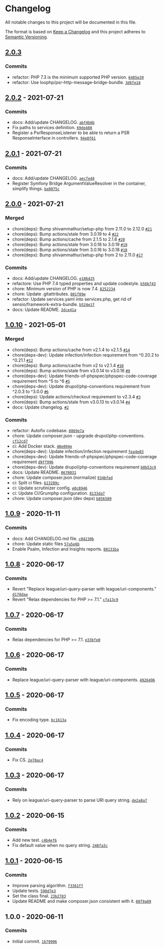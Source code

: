 # Changelog

All notable changes to this project will be documented in this file.

The format is based on [Keep a Changelog](https://keepachangelog.com/en/1.0.0/)
and this project adheres to [Semantic Versioning](https://semver.org/spec/v2.0.0.html).

## [2.0.3](https://github.com/loophp/unaltered-psr-http-message-bridge-bundle/compare/2.0.2...2.0.3)

### Commits

- refactor: PHP 7.3 is the minimum supported PHP version. [`6485e39`](https://github.com/loophp/unaltered-psr-http-message-bridge-bundle/commit/6485e39f79b39f8ec1b5f2ecafc1b3ff9c212cf2)
- refactor: Use loophp/psr-http-message-bridge-bundle. [`3d6fe24`](https://github.com/loophp/unaltered-psr-http-message-bridge-bundle/commit/3d6fe2457cb38c89fbd82272719727c4ec239c1f)

## [2.0.2](https://github.com/loophp/unaltered-psr-http-message-bridge-bundle/compare/2.0.1...2.0.2) - 2021-07-21

### Commits

- docs: Add/update CHANGELOG. [`abf4b6b`](https://github.com/loophp/unaltered-psr-http-message-bridge-bundle/commit/abf4b6b259188e38767d6d32d4f97eb70d1a3751)
- Fix paths to services definition. [`69de408`](https://github.com/loophp/unaltered-psr-http-message-bridge-bundle/commit/69de40877df9617b13ceef0039e14514bfe6572a)
- Register a PsrResponseListener to be able to return a PSR ResponseInterface in controllers. [`94e0f61`](https://github.com/loophp/unaltered-psr-http-message-bridge-bundle/commit/94e0f61f409dedc4b5a44d9f66e13ebf4d09168c)

## [2.0.1](https://github.com/loophp/unaltered-psr-http-message-bridge-bundle/compare/2.0.0...2.0.1) - 2021-07-21

### Commits

- docs: Add/update CHANGELOG. [`aecfed4`](https://github.com/loophp/unaltered-psr-http-message-bridge-bundle/commit/aecfed4c65098199adfb6c7d8835743f776293d9)
- Register Symfony Bridge ArgumentValueResolver in the container, simplify things. [`ba9875c`](https://github.com/loophp/unaltered-psr-http-message-bridge-bundle/commit/ba9875ce252a8dfe9c463fdcef2bf53b660e6de1)

## [2.0.0](https://github.com/loophp/unaltered-psr-http-message-bridge-bundle/compare/1.0.10...2.0.0) - 2021-07-21

### Merged

- chore(deps): Bump shivammathur/setup-php from 2.11.0 to 2.12.0 [`#21`](https://github.com/loophp/unaltered-psr-http-message-bridge-bundle/pull/21)
- chore(deps): Bump actions/stale from 3.0.19 to 4 [`#22`](https://github.com/loophp/unaltered-psr-http-message-bridge-bundle/pull/22)
- chore(deps): Bump actions/cache from 2.1.5 to 2.1.6 [`#20`](https://github.com/loophp/unaltered-psr-http-message-bridge-bundle/pull/20)
- chore(deps): Bump actions/stale from 3.0.18 to 3.0.19 [`#19`](https://github.com/loophp/unaltered-psr-http-message-bridge-bundle/pull/19)
- chore(deps): Bump actions/stale from 3.0.16 to 3.0.18 [`#18`](https://github.com/loophp/unaltered-psr-http-message-bridge-bundle/pull/18)
- chore(deps): Bump shivammathur/setup-php from 2 to 2.11.0 [`#17`](https://github.com/loophp/unaltered-psr-http-message-bridge-bundle/pull/17)

### Commits

- docs: Add/update CHANGELOG. [`e186425`](https://github.com/loophp/unaltered-psr-http-message-bridge-bundle/commit/e1864254ffe378f9db206979b4148a06574a8084)
- refactore: Use PHP 7.4 typed properties and update codestyle. [`b56b743`](https://github.com/loophp/unaltered-psr-http-message-bridge-bundle/commit/b56b743fa800c359f97a53215936c56a76f8455e)
- chore: Minimum version of PHP is now 7.4. [`8252234`](https://github.com/loophp/unaltered-psr-http-message-bridge-bundle/commit/8252234aa4355016546d712142b9f1a035fd15cf)
- chore: Update .gitattributes. [`801f89e`](https://github.com/loophp/unaltered-psr-http-message-bridge-bundle/commit/801f89e5825a6305a66c1c88857b38f89bc25ab9)
- refactor: Update services.yaml into services.php, get rid of sensio/framework-extra-bundle. [`b524e1f`](https://github.com/loophp/unaltered-psr-http-message-bridge-bundle/commit/b524e1fc3afe680c0ad535e33997a8019d39ba6a)
- docs: Update README. [`3dce41a`](https://github.com/loophp/unaltered-psr-http-message-bridge-bundle/commit/3dce41aad333be1ee07afd3cdbf83b2992707f0f)

## [1.0.10](https://github.com/loophp/unaltered-psr-http-message-bridge-bundle/compare/1.0.9...1.0.10) - 2021-05-01

### Merged

- chore(deps): Bump actions/cache from v2.1.4 to v2.1.5 [`#14`](https://github.com/loophp/unaltered-psr-http-message-bridge-bundle/pull/14)
- chore(deps-dev): Update infection/infection requirement from ^0.20.2 to ^0.21.1 [`#12`](https://github.com/loophp/unaltered-psr-http-message-bridge-bundle/pull/12)
- chore(deps): Bump actions/cache from v2 to v2.1.4 [`#10`](https://github.com/loophp/unaltered-psr-http-message-bridge-bundle/pull/10)
- chore(deps): Bump actions/stale from v3.0.14 to v3.0.16 [`#9`](https://github.com/loophp/unaltered-psr-http-message-bridge-bundle/pull/9)
- chore(deps-dev): Update friends-of-phpspec/phpspec-code-coverage requirement from ^5 to ^6 [`#5`](https://github.com/loophp/unaltered-psr-http-message-bridge-bundle/pull/5)
- chore(deps-dev): Update drupol/php-conventions requirement from ^2.0.3 to ^3.0.0 [`#6`](https://github.com/loophp/unaltered-psr-http-message-bridge-bundle/pull/6)
- chore(deps): Update actions/checkout requirement to v2.3.4 [`#3`](https://github.com/loophp/unaltered-psr-http-message-bridge-bundle/pull/3)
- chore(deps): Bump actions/stale from v3.0.13 to v3.0.14 [`#4`](https://github.com/loophp/unaltered-psr-http-message-bridge-bundle/pull/4)
- docs: Update changelog. [`#2`](https://github.com/loophp/unaltered-psr-http-message-bridge-bundle/pull/2)

### Commits

- refactor: Autofix codebase. [`8869e7a`](https://github.com/loophp/unaltered-psr-http-message-bridge-bundle/commit/8869e7af7099be4a7c7a9345685c8dcf0dbfc6c4)
- chore: Update composer.json - upgrade drupol/php-conventions. [`cf12cd7`](https://github.com/loophp/unaltered-psr-http-message-bridge-bundle/commit/cf12cd70b88b8918ef8a33642b5b733ea44f0d4d)
- ci: Add Docker stack. [`48e094e`](https://github.com/loophp/unaltered-psr-http-message-bridge-bundle/commit/48e094e5b7cb62cedc9cc253be92f286ee568f40)
- chore(deps-dev): Update infection/infection requirement [`fea4e03`](https://github.com/loophp/unaltered-psr-http-message-bridge-bundle/commit/fea4e034d44175b24b50e4ba15e1a8de250d7795)
- chore(deps-dev): Update friends-of-phpspec/phpspec-code-coverage requirement [`d9ff996`](https://github.com/loophp/unaltered-psr-http-message-bridge-bundle/commit/d9ff9968fc7f1169af9e753742f7514f15785e48)
- chore(deps-dev): Update drupol/php-conventions requirement [`b0b53c9`](https://github.com/loophp/unaltered-psr-http-message-bridge-bundle/commit/b0b53c9ab52f0e7187f61b056541c11020fb34c8)
- docs: Update README. [`0678031`](https://github.com/loophp/unaltered-psr-http-message-bridge-bundle/commit/06780313f26abbcc6928c3f3607fbe1462cac322)
- chore: Update composer.json (normalize) [`934bfed`](https://github.com/loophp/unaltered-psr-http-message-bridge-bundle/commit/934bfed0d92effe6618aa2c39b096fd4cb583a2b)
- ci: Split ci files. [`623289c`](https://github.com/loophp/unaltered-psr-http-message-bridge-bundle/commit/623289cafa7fe9d953e79393ae659d903777cadb)
- ci: Update scrutinizer config. [`e0c8946`](https://github.com/loophp/unaltered-psr-http-message-bridge-bundle/commit/e0c8946cd9bc3516a73488a3526ce439c14d25b6)
- ci: Update CI/Grumphp configuration. [`8133da7`](https://github.com/loophp/unaltered-psr-http-message-bridge-bundle/commit/8133da70823e8d6d446dd07a431872af982a8d98)
- chore: Update composer.json (dev deps) [`b856509`](https://github.com/loophp/unaltered-psr-http-message-bridge-bundle/commit/b856509ff1ed5c27ef57bbd401fce6fe6aa62a54)

## [1.0.9](https://github.com/loophp/unaltered-psr-http-message-bridge-bundle/compare/1.0.8...1.0.9) - 2020-11-11

### Commits

- docs: Add CHANGELOG.md file. [`c04230b`](https://github.com/loophp/unaltered-psr-http-message-bridge-bundle/commit/c04230b2d3b9d9f5a463dd1ffc8359d0afccb397)
- chore: Update static files [`57a5e6b`](https://github.com/loophp/unaltered-psr-http-message-bridge-bundle/commit/57a5e6b26e3e6a7f104211e7a95fbf2fefc5cd8b)
- Enable Psalm, Infection and Insights reports. [`08131ba`](https://github.com/loophp/unaltered-psr-http-message-bridge-bundle/commit/08131ba237aaeafde9c21d5309edcc04bc167d16)

## [1.0.8](https://github.com/loophp/unaltered-psr-http-message-bridge-bundle/compare/1.0.7...1.0.8) - 2020-06-17

### Commits

- Revert "Replace league/uri-query-parser with league/uri-components." [`d178daa`](https://github.com/loophp/unaltered-psr-http-message-bridge-bundle/commit/d178daae4d9fc494da86ade5ef7e205100285d87)
- Revert "Relax dependencies for PHP &gt;= 7.1." [`cfa13c9`](https://github.com/loophp/unaltered-psr-http-message-bridge-bundle/commit/cfa13c9c2ac13a24b5d1e1efcfdde1a8a153a6b2)

## [1.0.7](https://github.com/loophp/unaltered-psr-http-message-bridge-bundle/compare/1.0.6...1.0.7) - 2020-06-17

### Commits

- Relax dependencies for PHP &gt;= 7.1. [`e33bfe0`](https://github.com/loophp/unaltered-psr-http-message-bridge-bundle/commit/e33bfe02c5b4d79af55f0ffa0c2aedb2a86345aa)

## [1.0.6](https://github.com/loophp/unaltered-psr-http-message-bridge-bundle/compare/1.0.5...1.0.6) - 2020-06-17

### Commits

- Replace league/uri-query-parser with league/uri-components. [`4926496`](https://github.com/loophp/unaltered-psr-http-message-bridge-bundle/commit/4926496711668c895a0442029b459d613bb549ae)

## [1.0.5](https://github.com/loophp/unaltered-psr-http-message-bridge-bundle/compare/1.0.4...1.0.5) - 2020-06-17

### Commits

- Fix encoding type. [`bc1613a`](https://github.com/loophp/unaltered-psr-http-message-bridge-bundle/commit/bc1613a700e277f95d096a8d6ac5fb43a5c80405)

## [1.0.4](https://github.com/loophp/unaltered-psr-http-message-bridge-bundle/compare/1.0.3...1.0.4) - 2020-06-17

### Commits

- Fix CS. [`2e78ac4`](https://github.com/loophp/unaltered-psr-http-message-bridge-bundle/commit/2e78ac42d1c66134f368bc9f3f1f5cc2e95c4f1c)

## [1.0.3](https://github.com/loophp/unaltered-psr-http-message-bridge-bundle/compare/1.0.2...1.0.3) - 2020-06-17

### Commits

- Rely on league/uri-query-parser to parse URI query string. [`de2a8a7`](https://github.com/loophp/unaltered-psr-http-message-bridge-bundle/commit/de2a8a7ca5b83e70dfecfd946a545223835d15be)

## [1.0.2](https://github.com/loophp/unaltered-psr-http-message-bridge-bundle/compare/1.0.1...1.0.2) - 2020-06-15

### Commits

- Add new test. [`c4b4ef6`](https://github.com/loophp/unaltered-psr-http-message-bridge-bundle/commit/c4b4ef67f46dedee7cb7db8c063fae823038e7f1)
- Fix default value when no query string. [`248fa3c`](https://github.com/loophp/unaltered-psr-http-message-bridge-bundle/commit/248fa3ccb41b0bec1d51ba517ed3f52327ef3f4f)

## [1.0.1](https://github.com/loophp/unaltered-psr-http-message-bridge-bundle/compare/1.0.0...1.0.1) - 2020-06-15

### Commits

- Improve parsing algorithm. [`f3361ff`](https://github.com/loophp/unaltered-psr-http-message-bridge-bundle/commit/f3361ff85af9a41b1d670a5111a87b0f7d19dda7)
- Update tests. [`598d7e3`](https://github.com/loophp/unaltered-psr-http-message-bridge-bundle/commit/598d7e336ba10b193ccdc517f53dae768f15c0e1)
- Set the class final. [`23b2783`](https://github.com/loophp/unaltered-psr-http-message-bridge-bundle/commit/23b278356df9080948b25cf84cd3291af4adb471)
- Update README and make composer.json consistent with it. [`08f9a89`](https://github.com/loophp/unaltered-psr-http-message-bridge-bundle/commit/08f9a89836def8d30e451cccc1514b397b92b7a0)

## 1.0.0 - 2020-06-11

### Commits

- Initial commit. [`1b79996`](https://github.com/loophp/unaltered-psr-http-message-bridge-bundle/commit/1b7999600462f94e9cf1a679e5982ae24b333da6)

